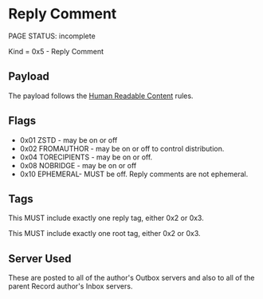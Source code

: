 # Reply Comment

<status>PAGE STATUS: incomplete</status>

Kind = 0x5 - Reply Comment

## Payload

The payload follows the [Human Readable Content](human_readable_content.md) rules.

## Flags

* 0x01 ZSTD - may be on or off
* 0x02 FROMAUTHOR - may be on or off to control distribution.
* 0x04 TORECIPIENTS - may be on or off.
* 0x08 NOBRIDGE - may be on or off
* 0x10 EPHEMERAL- MUST be off. Reply comments are not ephemeral.

## Tags

This MUST include exactly one reply tag, either 0x2 or 0x3.

This MUST include exactly one root tag, either 0x2 or 0x3.

## Server Used

These are posted to all of the author's Outbox servers and also to all
of the parent Record author's Inbox servers.
